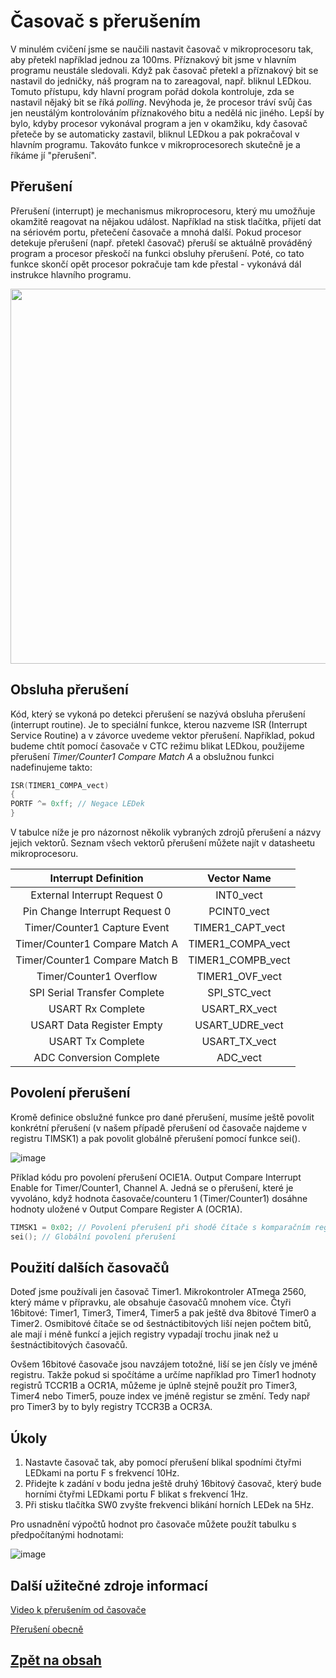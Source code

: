 # Časovač s přerušením

V minulém cvičení jsme se naučili nastavit časovač v mikroprocesoru tak, aby přetekl například jednou za 100ms. Příznakový bit jsme v hlavním programu neustále sledovali. Když pak časovač přetekl a příznakový bit se nastavil do jedničky, náš program na to zareagoval, např. bliknul LEDkou.  Tomuto přístupu, kdy hlavní program pořád dokola kontroluje, zda se nastavil nějaký bit se říká *polling*. Nevýhoda je, že procesor tráví svůj čas jen neustálým kontrolováním příznakového bitu a nedělá nic jiného. Lepší by bylo, kdyby procesor vykonával program a jen v okamžiku, kdy časovač přeteče by se automaticky zastavil, bliknul LEDkou a pak pokračoval v hlavním programu. Takováto funkce v mikroprocesorech skutečně je a říkáme jí "přerušení".

## Přerušení
Přerušení (interrupt) je mechanismus mikroprocesoru, který mu umožňuje okamžitě reagovat na nějakou událost. Například na stisk tlačítka, přijetí dat na sériovém portu, přetečení časovače a mnohá další. Pokud procesor detekuje přerušení (např. přetekl časovač) přeruší se aktuálně prováděný program a procesor přeskočí na funkci obsluhy přerušení. Poté, co tato funkce skončí opět procesor pokračuje tam kde přestal - vykonává dál instrukce hlavního programu.

<img src="https://github.com/user-attachments/assets/143db4f3-b39f-427e-9634-3a00c36686ef" width="600"/>

## Obsluha  přerušení
Kód, který se vykoná po detekci přerušení se nazývá obsluha přerušení (interrupt routine). Je to speciální funkce, kterou nazveme ISR (Interrupt Service Routine) a v závorce uvedeme vektor přerušení. Například, pokud budeme chtít pomocí časovače v CTC režimu blikat LEDkou, použijeme přerušení *Timer/Counter1 Compare Match A* a obslužnou funkci nadefinujeme takto:

```C
ISR(TIMER1_COMPA_vect)
{
PORTF ^= 0xff; // Negace LEDek
}
```

V tabulce níže je pro názornost několik vybraných zdrojů přerušení a názvy jejich vektorů. Seznam všech vektorů přerušení můžete najít v datasheetu mikroprocesoru.

| Interrupt Definition                 | Vector Name          |
|:------------------------------------:|:--------------------:|
| External Interrupt Request 0         | INT0_vect            |
| Pin Change Interrupt Request 0       | PCINT0_vect          |
| Timer/Counter1 Capture Event         | TIMER1_CAPT_vect     |
| Timer/Counter1 Compare Match A       | TIMER1_COMPA_vect    |
| Timer/Counter1 Compare Match B       | TIMER1_COMPB_vect    |
| Timer/Counter1 Overflow              | TIMER1_OVF_vect      |
| SPI Serial Transfer Complete         | SPI_STC_vect         |
| USART Rx Complete                    | USART_RX_vect        |
| USART Data Register Empty            | USART_UDRE_vect      |
| USART Tx Complete                    | USART_TX_vect        |
| ADC Conversion Complete              | ADC_vect             |


## Povolení přerušení

Kromě definice obslužné funkce pro dané přerušení, musíme ještě povolit konkrétní přerušení (v našem případě přerušení od časovače najdeme v registru TIMSK1) a pak povolit globálně přerušení pomocí funkce sei().

![image](https://github.com/user-attachments/assets/d318174c-cbe7-4fe9-9a21-7af3dff00903)

Příklad kódu pro povolení přerušení OCIE1A.  Output Compare Interrupt Enable for Timer/Counter1, Channel A. Jedná se o přerušení, které je vyvoláno, když hodnota časovače/counteru 1 (Timer/Counter1) dosáhne hodnoty uložené v Output Compare Register A (OCR1A).

```C
TIMSK1 = 0x02; // Povolení přerušení při shodě čítače s komparačním registrem OCR1A
sei(); // Globální povolení přerušení
```

## Použití dalších časovačů

Doteď jsme používali jen časovač Timer1. Mikrokontroler ATmega 2560, který máme v přípravku, ale obsahuje časovačů mnohem více. Čtyři 16bitové: Timer1, Timer3, Timer4, Timer5 a pak ještě dva 8bitové Timer0 a Timer2. Osmibitové čítače se od šestnáctibitových liší nejen počtem bitů, ale mají i méně funkcí a jejich registry vypadají trochu jinak než u šestnáctibitových časovačů. 

Ovšem 16bitové časovače jsou navzájem totožné, liší se jen čísly ve jméně registru. Takže pokud si spočítáme a určíme například pro Timer1 hodnoty registrů TCCR1B a OCR1A, můžeme je úplně stejně použít pro Timer3, Timer4 nebo Timer5, pouze index ve jméně registur se změní. Tedy např pro Timer3 by to byly registry TCCR3B a OCR3A.


## Úkoly
1. Nastavte časovač tak, aby pomocí přerušení blikal spodními čtyřmi LEDkami na portu F s frekvencí 10Hz.
2. Přidejte k zadání v bodu jedna ještě druhý 16bitový časovač, který bude horními čtyřmi LEDkami portu F blikat s frekvencí 1Hz.
3. Při stisku tlačítka SW0 zvyšte frekvenci blikání horních LEDek na 5Hz.

Pro usnadnění výpočtů hodnot pro časovače můžete použít tabulku s předpočítanými hodnotami:

![image](https://github.com/user-attachments/assets/d021eb3d-52b4-48d5-84a6-604a7a3b8ba0)

## Další užitečné zdroje informací

[Video k přerušením od časovače](https://www.youtube.com/watch?v=Uv9UeYUsA8A&ab_channel=Electronoobs)

[Přerušení obecně](https://www.renesas.com/en/support/engineer-school/mcu-05?srsltid=AfmBOoopor2K3EEakK9uVCQjMFgDe9IM-vR9Ue96SOFzn6UM89az0LUM)


## [Zpět na obsah](README.md)
